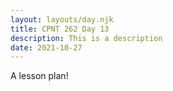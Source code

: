 ```yaml
---
layout: layouts/day.njk
title: CPNT 262 Day 13
description: This is a description
date: 2021-10-27
---
```


A lesson plan!